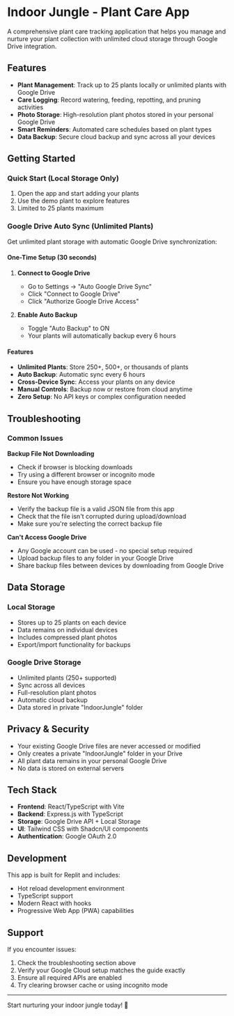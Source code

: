 # Indoor Jungle - Plant Care App

A comprehensive plant care tracking application that helps you manage and nurture your plant collection with unlimited cloud storage through Google Drive integration.

## Features

- **Plant Management**: Track up to 25 plants locally or unlimited plants with Google Drive
- **Care Logging**: Record watering, feeding, repotting, and pruning activities
- **Photo Storage**: High-resolution plant photos stored in your personal Google Drive
- **Smart Reminders**: Automated care schedules based on plant types
- **Data Backup**: Secure cloud backup and sync across all your devices

## Getting Started

### Quick Start (Local Storage Only)
1. Open the app and start adding your plants
2. Use the demo plant to explore features
3. Limited to 25 plants maximum

### Google Drive Auto Sync (Unlimited Plants)

Get unlimited plant storage with automatic Google Drive synchronization:

#### One-Time Setup (30 seconds)
1. **Connect to Google Drive**
   - Go to Settings → "Auto Google Drive Sync"
   - Click "Connect to Google Drive"
   - Click "Authorize Google Drive Access"

2. **Enable Auto Backup**
   - Toggle "Auto Backup" to ON
   - Your plants will automatically backup every 6 hours

#### Features
- **Unlimited Plants**: Store 250+, 500+, or thousands of plants
- **Auto Backup**: Automatic sync every 6 hours
- **Cross-Device Sync**: Access your plants on any device
- **Manual Controls**: Backup now or restore from cloud anytime
- **Zero Setup**: No API keys or complex configuration needed

## Troubleshooting

### Common Issues

**Backup File Not Downloading**
- Check if browser is blocking downloads
- Try using a different browser or incognito mode
- Ensure you have enough storage space

**Restore Not Working**
- Verify the backup file is a valid JSON file from this app
- Check that the file isn't corrupted during upload/download
- Make sure you're selecting the correct backup file

**Can't Access Google Drive**
- Any Google account can be used - no special setup required
- Upload backup files to any folder in your Google Drive
- Share backup files between devices by downloading from Google Drive

## Data Storage

### Local Storage
- Stores up to 25 plants on each device
- Data remains on individual devices
- Includes compressed plant photos
- Export/import functionality for backups

### Google Drive Storage
- Unlimited plants (250+ supported)
- Sync across all devices
- Full-resolution plant photos
- Automatic cloud backup
- Data stored in private "IndoorJungle" folder

## Privacy & Security

- Your existing Google Drive files are never accessed or modified
- Only creates a private "IndoorJungle" folder in your Drive
- All plant data remains in your personal Google Drive
- No data is stored on external servers

## Tech Stack

- **Frontend**: React/TypeScript with Vite
- **Backend**: Express.js with TypeScript
- **Storage**: Google Drive API + Local Storage
- **UI**: Tailwind CSS with Shadcn/UI components
- **Authentication**: Google OAuth 2.0

## Development

This app is built for Replit and includes:
- Hot reload development environment
- TypeScript support
- Modern React with hooks
- Progressive Web App (PWA) capabilities

## Support

If you encounter issues:
1. Check the troubleshooting section above
2. Verify your Google Cloud setup matches the guide exactly
3. Ensure all required APIs are enabled
4. Try clearing browser cache or using incognito mode

---

Start nurturing your indoor jungle today! 🌱